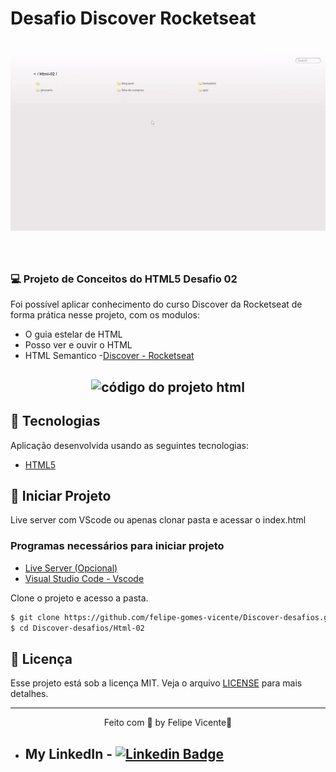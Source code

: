 # Desafio Discover Rocketseat

<h1 align="center">
    <img alt=" conceito html" title="Conceito de HTML" src=".github/desafio-html.gif" />
</h1>

<br>

### 💻 Projeto de Conceitos do HTML5 Desafio 02
Foi possível aplicar conhecimento do curso Discover da Rocketseat de forma prática nesse projeto, com os modulos:
- O guia estelar de HTML
- Posso ver e ouvir o HTML
- HTML Semantico
-[Discover - Rocketseat](https://app.rocketseat.com.br/discover)

<h2 align="center">
    <img alt=" código do projeto html" title="Código do conceito de HTML" src=".github/desafio-html-code.gif" />
</h2>

## 🧪 Tecnologias

Aplicação desenvolvida usando as seguintes tecnologias:

- [HTML5](https://www.w3schools.com/html/default.asp)

## 🚀 Iniciar Projeto
Live server com VScode ou apenas clonar pasta e acessar o index.html

###  Programas necessários para iniciar projeto
- [Live Server (Opcional)](https://marketplace.visualstudio.com/items?itemName=ritwickdey.LiveServer)
- [Visual Studio Code - Vscode](https://code.visualstudio.com/)

Clone o projeto e acesso a pasta.

```bash
$ git clone https://github.com/felipe-gomes-vicente/Discover-desafios.git
$ cd Discover-desafios/Html-02
```

## 📝 Licença

Esse projeto está sob a licença MIT. Veja o arquivo [LICENSE](LICENSE.md) para mais detalhes.


---

<p align="center">Feito com 💜 by Felipe Vicente👋</p>  

- ## My LinkedIn - [![Linkedin Badge](https://img.shields.io/badge/-FelipeVicente-blue?style=flat-square&logo=Linkedin&logoColor=white&link=https://www.linkedin.com/in/felipe-gomes-vicente/)](https://www.linkedin.com/in/felipe-gomes-vicente/) 
